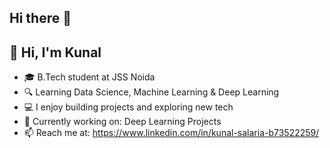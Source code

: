 ## Hi there 👋


## 👋 Hi, I'm Kunal

- 🎓 B.Tech student at JSS Noida  
- 🔍 Learning Data Science, Machine Learning & Deep Learning  
- 💻 I enjoy building projects and exploring new tech  
- 🌱 Currently working on: Deep Learning Projects
- 📫 Reach me at: https://www.linkedin.com/in/kunal-salaria-b73522259/


<!--
**Kunal2873/Kunal2873** is a ✨ _special_ ✨ repository because its `README.md` (this file) appears on your GitHub profile.

Here are some ideas to get you started:

- 🔭 I’m currently working on ...
- 🌱 I’m currently learning ...
- 👯 I’m looking to collaborate on ...
- 🤔 I’m looking for help with ...
- 💬 Ask me about ...
- 📫 How to reach me: ...
- 😄 Pronouns: ...
- ⚡ Fun fact: ...
-->
